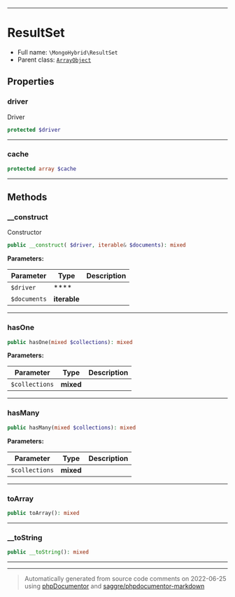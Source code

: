 ***

# ResultSet





* Full name: `\MongoHybrid\ResultSet`
* Parent class: [`ArrayObject`](../ArrayObject.md)



## Properties


### driver

Driver

```php
protected $driver
```






***

### cache



```php
protected array $cache
```






***

## Methods


### __construct

Constructor

```php
public __construct( $driver, iterable& $documents): mixed
```








**Parameters:**

| Parameter | Type | Description |
|-----------|------|-------------|
| `$driver` | **** |  |
| `$documents` | **iterable** |  |




***

### hasOne



```php
public hasOne(mixed $collections): mixed
```








**Parameters:**

| Parameter | Type | Description |
|-----------|------|-------------|
| `$collections` | **mixed** |  |




***

### hasMany



```php
public hasMany(mixed $collections): mixed
```








**Parameters:**

| Parameter | Type | Description |
|-----------|------|-------------|
| `$collections` | **mixed** |  |




***

### toArray



```php
public toArray(): mixed
```











***

### __toString



```php
public __toString(): mixed
```











***


***
> Automatically generated from source code comments on 2022-06-25 using [phpDocumentor](http://www.phpdoc.org/) and [saggre/phpdocumentor-markdown](https://github.com/Saggre/phpDocumentor-markdown)
